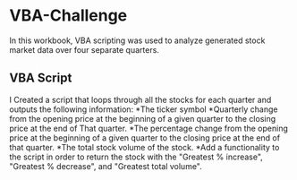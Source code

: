# VBA-Challenge
In this workbook, VBA scripting was used to analyze generated stock market data over four separate quarters.

## VBA Script
I Created a script that loops through all the stocks for each quarter and outputs the following information:
        *The ticker symbol
        *Quarterly change from the opening price at the beginning of a given quarter to the closing price at the end               of That quarter.
        *The percentage change from the opening price at the beginning of a given quarter to the closing price at the              end of that quarter.
        *The total stock volume of the stock. 
        *Add a functionality to the script in order to return the stock with the "Greatest % increase", "Greatest %                 decrease", and "Greatest total volume".








        
